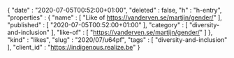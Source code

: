 {
  "date" : "2020-07-05T00:52:00+01:00",
  "deleted" : false,
  "h" : "h-entry",
  "properties" : {
    "name" : [ "Like of https://vanderven.se/martijn/gender/" ],
    "published" : [ "2020-07-05T00:52:00+01:00" ],
    "category" : [ "diversity-and-inclusion" ],
    "like-of" : [ "https://vanderven.se/martijn/gender/" ]
  },
  "kind" : "likes",
  "slug" : "2020/07/u64pf",
  "tags" : [ "diversity-and-inclusion" ],
  "client_id" : "https://indigenous.realize.be"
}
